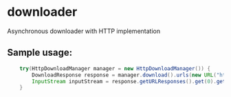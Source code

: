 downloader
==========
Asynchronous downloader with HTTP implementation

## Sample usage:
```java
    try(HttpDownloadManager manager = new HttpDownloadManager()) {
        DownloadResponse response = manager.download().urls(new URL("http://ya.ru")).start().get();
        InputStream inputStream = response.getURLResponses().get(0).getInputStream();
    }
```
